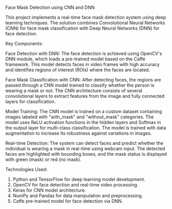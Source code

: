 Face Mask Detection using CNN and DNN

This project implements a real-time face mask detection system using deep learning techniques. The solution combines Convolutional Neural Networks (CNN) for face mask classification with Deep Neural Networks (DNN) for face detection.

Key Components:

Face Detection with DNN: The face detection is achieved using OpenCV's DNN module, which loads a pre-trained model based on the Caffe framework. This model detects faces in video frames with high accuracy and identifies regions of interest (ROIs) where the faces are located.

Face Mask Classification with CNN: After detecting faces, the regions are passed through a CNN model trained to classify whether the person is wearing a mask or not. The CNN architecture consists of several convolutional layers to extract features from the image and fully connected layers for classification.

Model Training: The CNN model is trained on a custom dataset containing images labeled with "with_mask" and "without_mask" categories. The model uses ReLU activation functions in the hidden layers and Softmax in the output layer for multi-class classification. The model is trained with data augmentation to increase its robustness against variations in images.

Real-time Detection: The system can detect faces and predict whether the individual is wearing a mask in real-time using webcam input. The detected faces are highlighted with bounding boxes, and the mask status is displayed with green (mask) or red (no mask).

Technologies Used:

1. Python and TensorFlow for deep learning model development.
2. OpenCV for face detection and real-time video processing.
3. Keras for CNN model architecture.
4. NumPy and Pandas for data manipulation and preprocessing.
5. Caffe pre-trained model for face detection via DNN.
